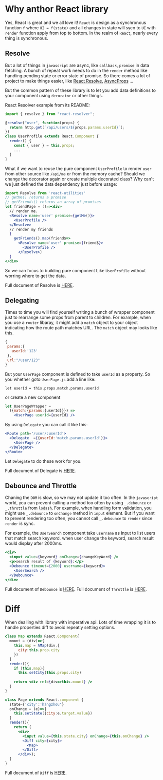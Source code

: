 # Why anthor React library

Yes, React is great and we all love it! `React` is design as a synchronous function `f` where `UI = f(state)` and all changes in state will sycn to `UI` with `render` function apply from top to bottom. In the realm of  `React`, nearly every thing is synchronous.

## Resolve
  But a lot of things in `javascript` are async, like `callback`, `promise` in data fetching. A bunch of repeat work needs to do in the `render` method like handling pending state or error state of promise. So there comes a lot of project to make things easier, like [React Resolve](http://ericclemmons.com/react-resolver/), [AsyncProps](https://github.com/ryanflorence/async-props) ...

But the common pattern of these library is to let you add data definitions to your component using `decorator` or other things. 

React Resolver example from its README:
```jsx
import { resolve } from "react-resolver";

@resolve("user", function(props) {
  return http.get(`/api/users/${props.params.userId}`);
})
class UserProfile extends React.Component {
  render() {
    const { user } = this.props;
    ...
  }
}
```

What if we want to reuse the pure component `UserProfile` to render `user` from other source like `/api/me` or from the memory cache? Should we change the decorator again or create multiple decorated class? Why can't we just defined the data dependency just before usage:


```jsx
import Resolve from 'react-utilities'
// getMe() returns a promise
// getFriends() returns an array of promises
let friendPage = ()=><div>
  // render me.
  <Resolve name='user' promise={getMe()}>
    <UserProfile />
  </Resolve>
  // render my friends
  { 
    getFriends().map(friend$=>
      <Resolve name='user' promise={friend$}>
        <UserProfile />
      </Resolve>)
  }
</div>
```
So we can focus to building pure component Like `UserProfile` without worring where to get the data.

Full document of Resolve is [HERE](Resolve.md).

## Delegating

Times to time you will find yourself writing a bunch of wrapper component just to rearrange some props from parent to children. For example, when you use a `router` libaray, it might add a `match` object to your object indicating how the route path matches URL. The `match` object may looks like this.

```jsx
{
 params:{
   userId:'123'
 },
 url:"/user/123"
}
```

But your `UserPage` component is defined to take `userId` as a property. So you whether goto `UserPage.js` add a line like:

`let userId = this.props.match.params.userId`

or create a new component 

```jsx
let UserPageWrapper = 
  ({match:{params:{userId}}}) =>
    <UserPage userId={userId} />
```


By using `Delegate` you can call it like this:

```jsx
<Route path='/user/:userId'>
  <Delegate _={{userId:'match.params.userId'}}>
    <UserPage />    
  </Delegate>
</Route>
```

Let `Delegate` to do these work for you.

Full document of Delegate is [HERE](Delegate.md).

## Debounce and Throttle

Chaning the `DOM` is slow, so we may not update it too often. In the `javascript` world, you can prevent calling a method too often by using `_.debounce` or `_.throttle` from [`lodash`](https://lodash.com/docs/#debounce). For example, when handling form validation, you might use `_.debounce` to `onChange` method in `input` element. But if you want to prevent rendering too often, you cannot call `_.debounce` to `render` since `render` is sync.

For example, the `UserSearch` component take `username` as input to list users that match search keyword. when user change the keyword, search result would display after 2000ms.

```jsx
<div>
  <input value={keyword} onChange={changeKeyWord} />
  <p>search result of {keyword}:</p>
  <Debounce timeout={2000} username={keyword}>
    <UserSearch />
  </Debounce>
</div>
```
Full document of `Debounce` is [HERE](Debounce.md).
Full document of `Throttle` is [HERE](Throttle.md).

# Diff
When dealling with library with imperative api. Lots of time wrapping it is to handle properties diff to avoid repeatly setting options.

```jsx
class Map extends React.Component{
  mount = (div)=>{
    this.map = AMap(div,{
      city:this.prop.city
    })
  }
  render(){
    if (this.map){
      this.setCity(this.props.city)
    
    return <div ref={div=>this.mount} />
  }
}

class Page extends React.component {
  state={'city':'hangzhou'}
  onChange = (e)=>{
    this.setState({city:e.target.value})
  }
  render(){
    return (
      <div>
        <input value={this.state.city} onChange={this.onChange} />
        <Diff city={city}>
          <Map>
        </Diff>
      </div>);
  }
}
```
Full document of `Diff` is [HERE](Diff.md).
